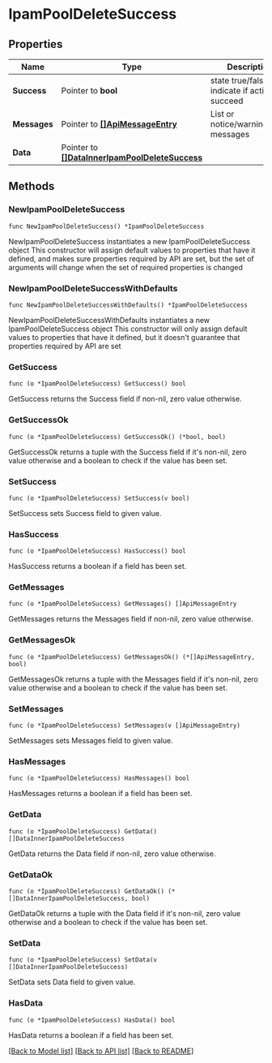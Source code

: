 # IpamPoolDeleteSuccess

## Properties

Name | Type | Description | Notes
------------ | ------------- | ------------- | -------------
**Success** | Pointer to **bool** | state true/false indicate if action succeed | [optional] 
**Messages** | Pointer to [**[]ApiMessageEntry**](ApiMessageEntry.md) | List or notice/warning/error messages | [optional] 
**Data** | Pointer to [**[]DataInnerIpamPoolDeleteSuccess**](DataInnerIpamPoolDeleteSuccess.md) |  | [optional] 

## Methods

### NewIpamPoolDeleteSuccess

`func NewIpamPoolDeleteSuccess() *IpamPoolDeleteSuccess`

NewIpamPoolDeleteSuccess instantiates a new IpamPoolDeleteSuccess object
This constructor will assign default values to properties that have it defined,
and makes sure properties required by API are set, but the set of arguments
will change when the set of required properties is changed

### NewIpamPoolDeleteSuccessWithDefaults

`func NewIpamPoolDeleteSuccessWithDefaults() *IpamPoolDeleteSuccess`

NewIpamPoolDeleteSuccessWithDefaults instantiates a new IpamPoolDeleteSuccess object
This constructor will only assign default values to properties that have it defined,
but it doesn't guarantee that properties required by API are set

### GetSuccess

`func (o *IpamPoolDeleteSuccess) GetSuccess() bool`

GetSuccess returns the Success field if non-nil, zero value otherwise.

### GetSuccessOk

`func (o *IpamPoolDeleteSuccess) GetSuccessOk() (*bool, bool)`

GetSuccessOk returns a tuple with the Success field if it's non-nil, zero value otherwise
and a boolean to check if the value has been set.

### SetSuccess

`func (o *IpamPoolDeleteSuccess) SetSuccess(v bool)`

SetSuccess sets Success field to given value.

### HasSuccess

`func (o *IpamPoolDeleteSuccess) HasSuccess() bool`

HasSuccess returns a boolean if a field has been set.

### GetMessages

`func (o *IpamPoolDeleteSuccess) GetMessages() []ApiMessageEntry`

GetMessages returns the Messages field if non-nil, zero value otherwise.

### GetMessagesOk

`func (o *IpamPoolDeleteSuccess) GetMessagesOk() (*[]ApiMessageEntry, bool)`

GetMessagesOk returns a tuple with the Messages field if it's non-nil, zero value otherwise
and a boolean to check if the value has been set.

### SetMessages

`func (o *IpamPoolDeleteSuccess) SetMessages(v []ApiMessageEntry)`

SetMessages sets Messages field to given value.

### HasMessages

`func (o *IpamPoolDeleteSuccess) HasMessages() bool`

HasMessages returns a boolean if a field has been set.

### GetData

`func (o *IpamPoolDeleteSuccess) GetData() []DataInnerIpamPoolDeleteSuccess`

GetData returns the Data field if non-nil, zero value otherwise.

### GetDataOk

`func (o *IpamPoolDeleteSuccess) GetDataOk() (*[]DataInnerIpamPoolDeleteSuccess, bool)`

GetDataOk returns a tuple with the Data field if it's non-nil, zero value otherwise
and a boolean to check if the value has been set.

### SetData

`func (o *IpamPoolDeleteSuccess) SetData(v []DataInnerIpamPoolDeleteSuccess)`

SetData sets Data field to given value.

### HasData

`func (o *IpamPoolDeleteSuccess) HasData() bool`

HasData returns a boolean if a field has been set.


[[Back to Model list]](../README.md#documentation-for-models) [[Back to API list]](../README.md#documentation-for-api-endpoints) [[Back to README]](../README.md)


